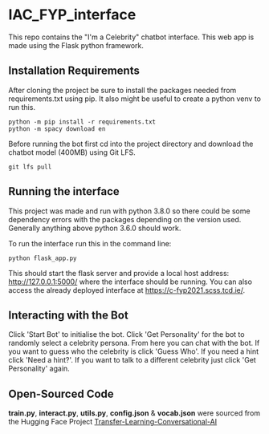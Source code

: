 # IAC_FYP_interface
This repo contains the "I'm a Celebrity" chatbot interface. This web app is made using the Flask python framework.
## Installation Requirements
After cloning the project be sure to install the packages needed from requirements.txt using pip. It also might be useful to create a python venv to run this.
```
python -m pip install -r requirements.txt
python -m spacy download en
```
Before running the bot first cd into the project directory and download the chatbot model (400MB) using Git LFS.
```
git lfs pull
```
## Running the interface
This project was made and run with python 3.8.0 so there could be some dependency errors with the packages depending on the version used. Generally anything above python 3.6.0 should work.

To run the interface run this in the command line:
```
python flask_app.py
```
This should start the flask server and provide a local host address: http://127.0.0.1:5000/ where the interface should be running.
You can also access the already deployed interface at https://c-fyp2021.scss.tcd.ie/.
## Interacting with the Bot
Click 'Start Bot' to initialise the bot.
Click 'Get Personality' for the bot to randomly select a celebrity persona.
From here you can chat with the bot. 
If you want to guess who the celebrity is click 'Guess Who'.
If you need a hint click 'Need a hint?'.
If you want to talk to a different celebrity just click 'Get Personality' again.
## Open-Sourced Code
**train.py**, **interact.py**, **utils.py**, **config.json** & **vocab.json** were sourced from the Hugging Face Project [Transfer-Learning-Conversational-AI](https://github.com/huggingface/transfer-learning-conv-ai)
